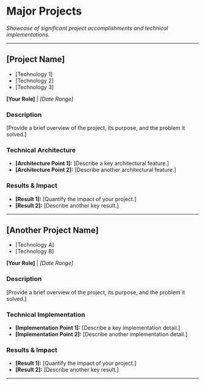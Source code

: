 <!--
INSTRUCTIONS:
1.  Replace "[Project Name]" with the name of your project.
2.  List the key technologies used in the project as bullet points right under the project title.
3.  Replace "[Your Role]" and "[Date Range]".
4.  Write a brief description of the project under the "Description" heading.
5.  Detail the technical architecture or implementation.
6.  List the results and impact of the project.
-->

# Major Projects

*Showcase of significant project accomplishments and technical implementations.*

---

## [Project Name]
- [Technology 1]
- [Technology 2]
- [Technology 3]

**[Your Role]** | *[Date Range]*

### Description
[Provide a brief overview of the project, its purpose, and the problem it solved.]

### Technical Architecture
- **[Architecture Point 1]:** [Describe a key architectural feature.]
- **[Architecture Point 2]:** [Describe another architectural feature.]

### Results & Impact
- **[Result 1]:** [Quantify the impact of your project.]
- **[Result 2]:** [Describe another key result.]

---

## [Another Project Name]
- [Technology A]
- [Technology B]

**[Your Role]** | *[Date Range]*

### Description
[Provide a brief overview of the project, its purpose, and the problem it solved.]

### Technical Implementation
- **[Implementation Point 1]:** [Describe a key implementation detail.]
- **[Implementation Point 2]:** [Describe another implementation detail.]

### Results & Impact
- **[Result 1]:** [Quantify the impact of your project.]
- **[Result 2]:** [Describe another key result.]

---
